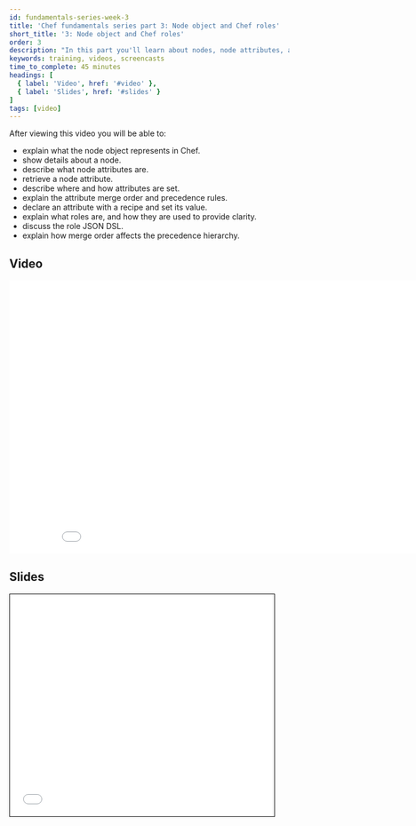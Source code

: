 ```yaml
---
id: fundamentals-series-week-3
title: 'Chef fundamentals series part 3: Node object and Chef roles'
short_title: '3: Node object and Chef roles'
order: 3
description: "In this part you'll learn about nodes, node attributes, and roles."
keywords: training, videos, screencasts
time_to_complete: 45 minutes
headings: [
  { label: 'Video', href: '#video' },
  { label: 'Slides', href: '#slides' }
]
tags: [video]
---
```

After viewing this video you will be able to:

* explain what the node object represents in Chef.
* show details about a node.
* describe what node attributes are.
* retrieve a node attribute.
* describe where and how attributes are set.
* explain the attribute merge order and precedence rules.
* declare an attribute with a recipe and set its value.
* explain what roles are, and how they are used to provide clarity.
* discuss the role JSON DSL.
* explain how merge order affects the precedence hierarchy.

## Video

<iframe width="877" height="493" src="//www.youtube.com/embed/nQogf89hgnM" frameborder="0" allowfullscreen></iframe>

## Slides

<iframe style="border: 1px solid black;" src="//www.slideshare.net/slideshow/embed_code/35439974" width="476" height="400" frameborder="0" marginwidth="0" marginheight="0" scrolling="no"></iframe>
